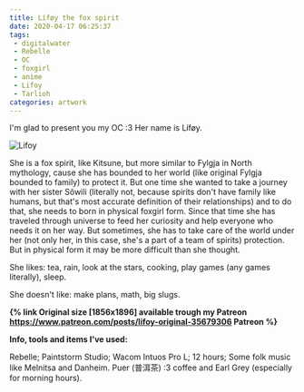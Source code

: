 ```yaml
---
title: Líføy the fox spirit
date: 2020-04-17 06:25:37
tags:
 - digitalwater
 - Rebelle
 - OC
 - foxgirl
 - anime
 - Lifoy
 - Tarlioh
categories: artwork
---
```

I'm glad to present you my OC :3 Her name is Líføy.

![Lifoy]()
<!-- more -->
She is a fox spirit, like Kitsune, but more similar to Fylgja in North mythology, cause she has bounded to her world (like original Fylgja bounded to family) to protect it. But one time she wanted to take a journey with her sister Sôwili (literally not, because spirits don't have family like humans, but that's most accurate definition of their relationships) and to do that, she needs to born in physical foxgirl form. Since that time she has traveled through universe to feed her curiosity and help everyone who needs it on her way. But sometimes, she has to take care of the world under her (not only her, in this case, she's a part of a team of spirits) protection. But in physical form it may be more difficult than she thought.

She likes: tea, rain, look at the stars, cooking, play games (any games literally), sleep.

She doesn't like: make plans, math, big slugs.

**{% link Original size  [1856x1896] available trough my Patreon https://www.patreon.com/posts/lifoy-original-35679306 Patreon %}**

**Info, tools and items I've used:**

Rebelle;
Paintstorm Studio;
Wacom Intuos Pro L;
12 hours;
Some folk music like Melnitsa and Danheim.
Puer (普洱茶) :3 coffee and Earl Grey (especially for morning hours).
